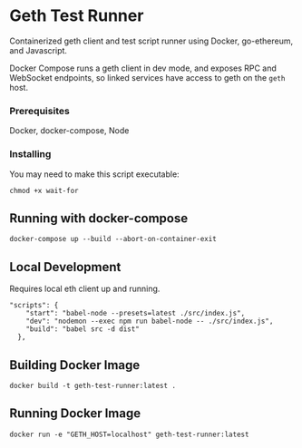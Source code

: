 # Geth Test Runner

Containerized geth client and test script runner using Docker, go-ethereum, and Javascript.

Docker Compose runs a geth client in dev mode, and exposes RPC and WebSocket endpoints, so linked services have access to geth on the `geth` host.

### Prerequisites

Docker, docker-compose, Node

### Installing

You may need to make this script executable:

`chmod +x wait-for`

## Running with docker-compose

`docker-compose up --build --abort-on-container-exit`

## Local Development

Requires local eth client up and running.

```
"scripts": {
    "start": "babel-node --presets=latest ./src/index.js",
    "dev": "nodemon --exec npm run babel-node -- ./src/index.js",
    "build": "babel src -d dist"
  },
```

## Building Docker Image

`docker build -t geth-test-runner:latest .`

## Running Docker Image

`docker run -e "GETH_HOST=localhost" geth-test-runner:latest`